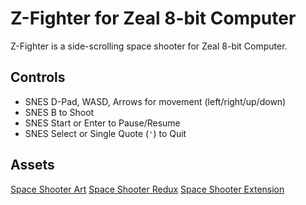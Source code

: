# Z-Fighter for Zeal 8-bit Computer

Z-Fighter is a side-scrolling space shooter for Zeal 8-bit Computer.

## Controls

* SNES D-Pad, WASD, Arrows for movement (left/right/up/down)
* SNES B to Shoot
* SNES Start or Enter to Pause/Resume
* SNES Select or Single Quote (`'`) to Quit

## Assets

[Space Shooter Art](https://opengameart.org/content/space-shooter-art)
[Space Shooter Redux](https://kenney.nl/assets/space-shooter-redux)
[Space Shooter Extension](https://kenney.nl/assets/space-shooter-extension)